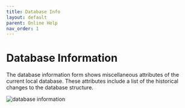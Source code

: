 ```yaml
---
title: Database Info
layout: default
parent: Online Help
nav_order: 1
---
```


# Database Information

The database information form shows miscellaneous attributes of the current local database. These attributes include a list of the historical changes to the database structure.

![database information](/images/database_info.png)
